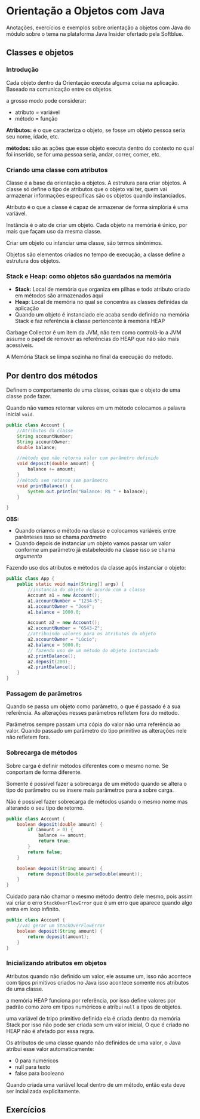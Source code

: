 # Orientação a Objetos com Java
Anotações, exercícios e exemplos sobre orientação a objetos com Java
do módulo sobre o tema na plataforma Java Insider ofertado pela Softblue.

## Classes e objetos
### Introdução
Cada objeto dentro da Orientação executa alguma coisa na aplicação. Baseado na
comunicação entre os objetos.

a grosso modo pode considerar:
- atributo = variável
- método = função

**Atributos:** é o que caracteriza o objeto, se fosse um objeto pessoa seria seu nome,
idade, etc.

**métodos:** são as ações que esse objeto executa dentro do contexto no qual foi inserido,
se for uma pessoa seria, andar, correr, comer, etc.
### Criando uma classe com atributos
Classe é a base da orientação a objetos. A estrutura para criar objetos. A classe só define o tipo de atributos
que o objeto vai ter, quem vai armazenar informações específicas são os objetos quando instanciados.

Atributo é o que a classe é capaz de armazenar de forma simplória é uma variável.

Instância é o ato de criar um objeto. Cada objeto na memória é único, por mais que façam uso da mesma classe.

Criar um objeto ou intanciar uma classe, são termos sinônimos.

Objetos são elementos criados no tempo de execução, a classe define a estrutura dos objetos.

### Stack e Heap: como objetos são guardados na memória

- **Stack**: Local de memória que organiza em pilhas e todo atributo criado em métodos são armazenados aqui
- **Heap**: Local de memória no qual se concentra as classes definidas da aplicação
- Quando um objeto é instanciado ele acaba sendo definido na memória Stack e faz referência à classe pertencente à memória HEAP

Garbage Collector é um item da JVM, não tem como controlá-lo a JVM assume o papel de remover as referências do HEAP 
que não são mais acessíveis.

A Memória Stack se limpa sozinha no final da execução do método.

## Por dentro dos métodos
Definem o comportamento de uma classe, coisas que o objeto de uma classe pode fazer.

Quando não vamos retornar valores em um método colocamos a palavra inicial `void`.
```java
public class Account {
    //Atributos da classe
    String accountNumber;
    String accountOwner;
    double balance;

    //método que não retorna valor com parâmetro definido
    void deposit(double amount) {
        balance += amount;
    }
    //método sem retorno sem parâmetro
    void printBalance() {
        System.out.println("Balance: R$ " + balance);
    }

}
```
**OBS:**
- Quando criamos o método na classe e colocamos variáveis entre parênteses isso se chama _parâmetro_
- Quando depois de instanciar um objeto vamos passar um valor conforme um parâmetro já estabelecido na classe isso se chama _argumento_

Fazendo uso dos atributos e métodos da classe após instanciar o objeto:
```java
public class App {
    public static void main(String[] args) {
        //instancia do objeto de acordo com a classe
        Account a1 = new Account();
        a1.accountNumber = "1234-5";
        a1.accountOwner = "José";
        a1.balance = 1000.0;

        Account a2 = new Account();
        a2.accountNumber = "6543-2";
        //atribuindo valores para os atributos do objeto
        a2.accountOwner = "Lúcio";
        a2.balance = 5000.0;
        // fazendo uso de um método do objeto instanciado
        a2.printBalance();
        a2.deposit(200);
        a2.printBalance();
    }
}
```

### Passagem de parâmetros
Quando se passa um objeto como parâmetro, o que é passado é a sua referência. As alterações nesses parâmetros 
refletem fora do método.

Parâmetros sempre passam uma cópia do valor não uma referência ao valor. Quando passado um parâmetro do tipo primitivo
as alterações nele não refletem fora.

### Sobrecarga de métodos
Sobre carga é definir métodos diferentes com o mesmo nome. Se conportam de forma diferente.

Somente é possível fazer a sobrecarga de um método quando se altera o tipo do parâmetro ou se insere mais parâmetros
para a sobre carga.

Não é possível fazer sobrecarga de métodos usando o mesmo nome mas alterando o seu tipo de retorno.
```java
public class Account {
    boolean deposit(double amount) {
        if (amount > 0) {
            balance += amount;
            return true;
        }
        return false;
    }

    boolean deposit(String amount) {
        return deposit(Double.parseDouble(amount));
    }
}
```
Cuidado para não chamar o mesmo método dentro dele mesmo, pois assim vai criar o erro `StackOverFlowError`
que é um erro que aparece quando algo entra em loop infinito.
```java
public class Account {
    //vai gerar um StackOverFlowError
    boolean deposit(String amount) {
        return deposit(amount);
    }
}
```
### Inicializando atributos em objetos

Atributos quando não definido um valor, ele assume um, isso não acontece com tipos primitivos criados no Java isso acontece
somente nos atributos de uma classe.

a memória HEAP funciona por referência, por isso define valores por padrão como zero em tipos numéricos e atribui `null`
a tipos de objetos.

uma variável de tripo primitivo definida ela é criada dentro da memória Stack por isso não pode ser criada sem um valor inicial,
O que é criado no HEAP não é afetado por essa regra.

Os atributos de uma classe quando não definidos de uma valor, o Java atribui esse valor automaticamente:
- 0 para numéricos
- null para texto
- false para booleano

Quando criada uma variável local dentro de um método, então esta deve ser incializada explicitamente.


## Exercícios
